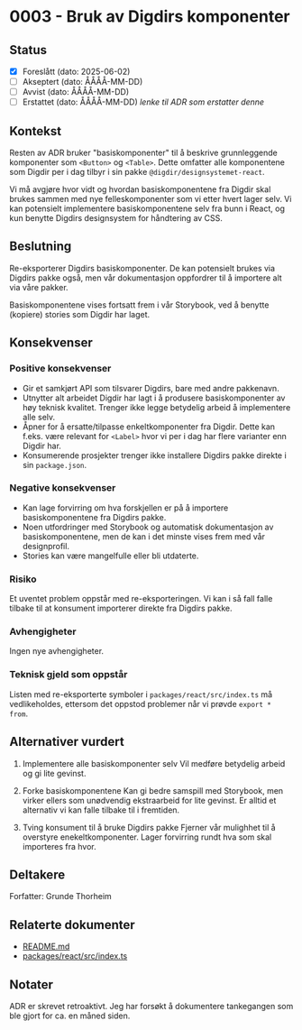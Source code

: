 # 0003 - Bruk av Digdirs komponenter

## Status

* [X] Foreslått (dato: 2025-06-02)
* [ ] Akseptert (dato: ÅÅÅÅ-MM-DD)
* [ ] Avvist (dato: ÅÅÅÅ-MM-DD)
* [ ] Erstattet (dato: ÅÅÅÅ-MM-DD) *lenke til ADR som erstatter denne*

## Kontekst

Resten av ADR bruker "basiskomponenter" til å beskrive grunnleggende komponenter som `<Button>` og `<Table>`. Dette omfatter alle komponentene som Digdir per i dag tilbyr i sin pakke `@digdir/designsystemet-react`.

Vi må avgjøre hvor vidt og hvordan basiskomponentene fra Digdir skal brukes sammen med nye felleskomponenter som vi etter hvert lager selv. Vi kan potensielt implementere basiskomponentene selv fra bunn i React, og kun benytte Digdirs designsystem for håndtering av CSS.

## Beslutning

Re-eksporterer Digdirs basiskomponenter. De kan potensielt brukes via Digdirs pakke også, men vår dokumentasjon oppfordrer til å importere alt via våre pakker.

Basiskomponentene vises fortsatt frem i vår Storybook, ved å benytte (kopiere) stories som Digdir har laget.

## Konsekvenser

### Positive konsekvenser

* Gir et samkjørt API som tilsvarer Digdirs, bare med andre pakkenavn.
* Utnytter alt arbeidet Digdir har lagt i å produsere basiskomponenter av høy teknisk kvalitet. Trenger ikke legge betydelig arbeid å implementere alle selv.
* Åpner for å ersatte/tilpasse enkeltkomponenter fra Digdir. Dette kan f.eks. være relevant for `<Label>` hvor vi per i dag har flere varianter enn Digdir har.
* Konsumerende prosjekter trenger ikke installere Digdirs pakke direkte i sin `package.json`.

### Negative konsekvenser

* Kan lage forvirring om hva forskjellen er på å importere basiskomponentene fra Digdirs pakke.
* Noen utfordringer med Storybook og automatisk dokumentasjon av basiskomponentene, men de kan i det minste vises frem med vår designprofil.
* Stories kan være mangelfulle eller bli utdaterte.

### Risiko

Et uventet problem oppstår med re-eksporteringen. Vi kan i så fall falle tilbake til at konsument importerer direkte fra Digdirs pakke.

### Avhengigheter

Ingen nye avhengigheter.

### Teknisk gjeld som oppstår

Listen med re-eksporterte symboler i `packages/react/src/index.ts` må vedlikeholdes, ettersom det oppstod problemer når vi prøvde `export * from`.

## Alternativer vurdert

1. Implementere alle basiskomponenter selv
Vil medføre betydelig arbeid og gi lite gevinst.

2. Forke basiskomponentene
Kan gi bedre samspill med Storybook, men virker ellers som unødvendig ekstraarbeid for lite gevinst. Er alltid et alternativ vi kan falle tilbake til i fremtiden.

3. Tving konsument til å bruke Digdirs pakke
Fjerner vår mulighhet til å overstyre enekeltkomponenter. Lager forvirring rundt hva som skal importeres fra hvor.

## Deltakere

Forfatter: Grunde Thorheim

## Relaterte dokumenter

* [README.md](../../README.md)
* [packages/react/src/index.ts](../../packages/react/src/index.ts)

## Notater

ADR er skrevet retroaktivt. Jeg har forsøkt å dokumentere tankegangen som ble gjort for ca. en måned siden.
